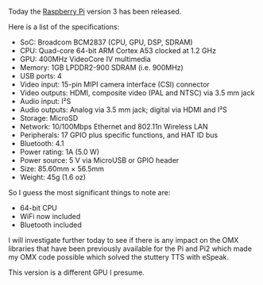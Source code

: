 <!-- 
.. title: Raspberry Pi Version 3 Released
.. slug: raspberry-pi-version-3-released
.. date: 2016-02-29 10:02:52 UTC
.. tags: Pi3
.. category: 
.. link: 
.. description: Raspberry Pi 3 Released
.. type: text
-->

Today the [Raspberry Pi][rpi] version 3 has been released.

Here is a list of the specifications:

* SoC: Broadcom BCM2837 (CPU, GPU, DSP, SDRAM)
* CPU: Quad-core 64-bit ARM Cortex A53 clocked at 1.2 GHz
* GPU: 400MHz VideoCore IV multimedia
* Memory: 1GB LPDDR2-900 SDRAM (i.e. 900MHz)
* USB ports: 4
* Video input: 15-pin MIPI camera interface (CSI) connector
* Video outputs: HDMI, composite video (PAL and NTSC) via 3.5 mm jack
* Audio input: I²S
* Audio outputs: Analog via 3.5 mm jack; digital via HDMI and I²S
* Storage: MicroSD
* Network: 10/100Mbps Ethernet and 802.11n Wireless LAN
* Peripherals: 17 GPIO plus specific functions, and HAT ID bus
* Bluetooth: 4.1
* Power rating: 1A (5.0 W)
* Power source: 5 V via MicroUSB or GPIO header
* Size: 85.60mm × 56.5mm
* Weight: 45g (1.6 oz)

So I guess the most significant things to note are:

* 64-bit CPU
* WiFi now included
* Bluetooth included

I will investigate further today to see if there is any impact on the OMX libraries that have been 
previously available for the Pi and Pi2 which made my OMX code possible which solved the stuttery 
TTS with eSpeak.

This version is a different GPU I presume.

[rpi]: http://www.raspberrypi.org/

